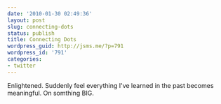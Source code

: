 ```yaml
---
date: '2010-01-30 02:49:36'
layout: post
slug: connecting-dots
status: publish
title: Connecting Dots
wordpress_guid: http://jsms.me/?p=791
wordpress_id: '791'
categories:
- twitter
---
```


Enlightened. Suddenly feel everything I've learned in the past becomes meaningful. On somthing BIG.
